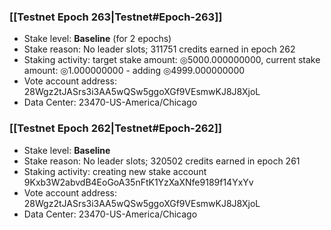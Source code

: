 ### [[Testnet Epoch 263|Testnet#Epoch-263]]
* Stake level: **Baseline** (for 2 epochs)
* Stake reason: No leader slots; 311751 credits earned in epoch 262
* Staking activity: target stake amount: ◎5000.000000000, current stake amount: ◎1.000000000 - adding ◎4999.000000000
* Vote account address: 28Wgz2tJASrs3i3AA5wQSw5ggoXGf9VEsmwKJ8J8XjoL
* Data Center: 23470-US-America/Chicago
### [[Testnet Epoch 262|Testnet#Epoch-262]]
* Stake level: **Baseline**
* Stake reason: No leader slots; 320502 credits earned in epoch 261
* Staking activity: creating new stake account 9Kxb3W2abvdB4EoGoA35nFtK1YzXaXNfe9189f14YxYv
* Vote account address: 28Wgz2tJASrs3i3AA5wQSw5ggoXGf9VEsmwKJ8J8XjoL
* Data Center: 23470-US-America/Chicago